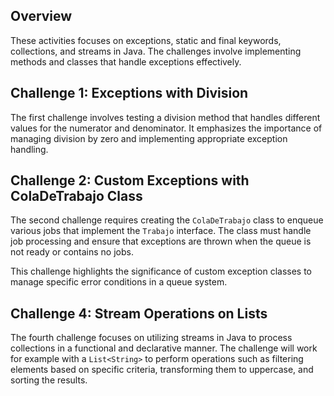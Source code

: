 ## Overview
These activities focuses on exceptions, static and final keywords, collections, and streams in Java. The challenges involve implementing methods and classes that handle exceptions effectively.

## Challenge 1: Exceptions with Division
The first challenge involves testing a division method that handles different values for the numerator and denominator. It emphasizes the importance of managing division by zero and implementing appropriate exception handling.

## Challenge 2: Custom Exceptions with ColaDeTrabajo Class
The second challenge requires creating the `ColaDeTrabajo` class to enqueue various jobs that implement the `Trabajo` interface. The class must handle job processing and ensure that exceptions are thrown when the queue is not ready or contains no jobs. 

This challenge highlights the significance of custom exception classes to manage specific error conditions in a queue system.

## Challenge 4: Stream Operations on Lists
The fourth challenge focuses on utilizing streams in Java to process collections in a functional and declarative manner. The challenge will work for example with a `List<String>` to perform operations such as filtering elements based on specific criteria, transforming them to uppercase, and sorting the results.
